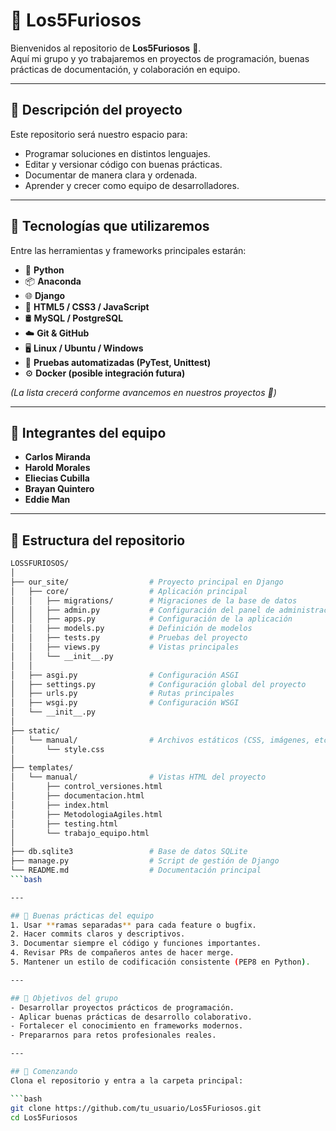 # 🚀 Los5Furiosos  

Bienvenidos al repositorio de **Los5Furiosos** 🎯.  
Aquí mi grupo y yo trabajaremos en proyectos de programación, buenas prácticas de documentación, y colaboración en equipo.  

---

## 📝 Descripción del proyecto
Este repositorio será nuestro espacio para:  
- Programar soluciones en distintos lenguajes.  
- Editar y versionar código con buenas prácticas.  
- Documentar de manera clara y ordenada.  
- Aprender y crecer como equipo de desarrolladores.  

---

## 🔧 Tecnologías que utilizaremos
Entre las herramientas y frameworks principales estarán:  

- 🐍 **Python**  
- 📦 **Anaconda**  
- 🌐 **Django**  
- 🎨 **HTML5 / CSS3 / JavaScript**  
- 🛢️ **MySQL / PostgreSQL**  
- ☁️ **Git & GitHub**  
- 🖥️ **Linux / Ubuntu / Windows**  
- 🧪 **Pruebas automatizadas (PyTest, Unittest)**  
- ⚙️ **Docker (posible integración futura)**  

*(La lista crecerá conforme avancemos en nuestros proyectos 🚀)*  

---

## 👥 Integrantes del equipo
- **Carlos Miranda**  
- **Harold Morales**  
- **Eliecias Cubilla**  
- **Brayan Quintero**  
- **Eddie Man**  

---

## 📂 Estructura del repositorio

```bash
LOSSFURIOSOS/
│
├── our_site/                  # Proyecto principal en Django
│   ├── core/                  # Aplicación principal
│   │   ├── migrations/        # Migraciones de la base de datos
│   │   ├── admin.py           # Configuración del panel de administración
│   │   ├── apps.py            # Configuración de la aplicación
│   │   ├── models.py          # Definición de modelos
│   │   ├── tests.py           # Pruebas del proyecto
│   │   ├── views.py           # Vistas principales
│   │   └── __init__.py
│   │
│   ├── asgi.py                # Configuración ASGI
│   ├── settings.py            # Configuración global del proyecto
│   ├── urls.py                # Rutas principales
│   ├── wsgi.py                # Configuración WSGI
│   └── __init__.py
│
├── static/
│   └── manual/                # Archivos estáticos (CSS, imágenes, etc.)
│       └── style.css
│
├── templates/
│   └── manual/                # Vistas HTML del proyecto
│       ├── control_versiones.html
│       ├── documentacion.html
│       ├── index.html
│       ├── MetodologiaAgiles.html
│       ├── testing.html
│       └── trabajo_equipo.html
│
├── db.sqlite3                 # Base de datos SQLite
├── manage.py                  # Script de gestión de Django
└── README.md                  # Documentación principal
```bash

---

## 🌟 Buenas prácticas del equipo
1. Usar **ramas separadas** para cada feature o bugfix.  
2. Hacer commits claros y descriptivos.  
3. Documentar siempre el código y funciones importantes.  
4. Revisar PRs de compañeros antes de hacer merge.  
5. Mantener un estilo de codificación consistente (PEP8 en Python).  

---

## 📌 Objetivos del grupo
- Desarrollar proyectos prácticos de programación.  
- Aplicar buenas prácticas de desarrollo colaborativo.  
- Fortalecer el conocimiento en frameworks modernos.  
- Prepararnos para retos profesionales reales.  

---

## 🚀 Comenzando
Clona el repositorio y entra a la carpeta principal:  

```bash
git clone https://github.com/tu_usuario/Los5Furiosos.git
cd Los5Furiosos
